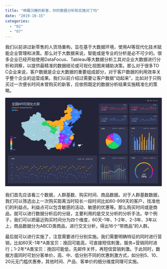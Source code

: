 ```yaml
---
title: "唤醒沉睡的新客，你的数据分析和实施对了吗"
date: "2019-10-15"
categories: 
  - "02"
  - "07"
---
```


我们以前讲过新零售的人货场重构，旨在基于大数据环境，使用AI等现代化技术赋能企业管理和决策。那么对于大数据来说，智能或是专业的分析是必不可少的。很多企业已经开始使用DataFocus、Tableau等大数据分析工具对企业大数据进行分析和洞察，以提供最精准的数据结论或可视化视图来辅助决策。那么对于很多TO C企业来说，客户数据是企业大数据的重要组成部分，对于客户数据的利用效率关乎整个企业的运营成果。我们以前介绍过需要让客户数据“动起来”，比如对于只购买过一次便长时间未曾购买的新客，应依照既定的数据分析结果实施精准化的策略。

![](images/图表优化-07.png)

我们首先应该看三个数据，人群基数、购买时间、商品数据。对于人群基数数据，我们可以筛选出上一次购买距离当时较长一段时间比如60-999天的客户，找准他们的利益点。利益点可以包含敏感的活动、敏感的优惠等。那么购买时间或是商品，就可以进行数据分析后的分层，主要利用的是交叉分析的分析手法。举个例子，我们可以把最近购买时间分为四个维度，60天-1年、1-2年、2-3年、3年以上，商品数据分为ABCD类商品，进行交叉分析，得出16个“带商品”的人群。

最后就可以进行实施了，注意需要进行分别实施。我们需要明确特征的同时进行营销，比如60天-1年\*A类宝贝：挽回可能高，可直接短信刺激，服务+营销同时进行；1-2年\*A类宝贝：挽回可能低，先邮件关怀，再短信营销刺激。于此同时，数据方面同时可划分客单价，高、中、低分别不同的优惠刺激方式，如分别5、10、20元无门槛优惠券，其他时间、产品、客单价的细分维度同理可实施。

